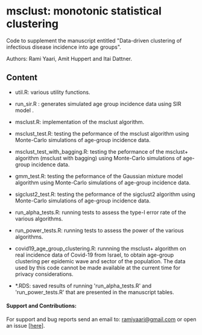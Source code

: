# msclust: monotonic statistical clustering

Code to supplement the manuscript entitled "Data-driven clustering of infectious disease incidence into age groups". 

Authors: Rami Yaari, Amit Huppert and Itai Dattner.

## Content

- util.R: various utility functions.

- run_sir.R : generates simulated age group incidence data using SIR model .

- msclust.R: implementation of the msclust algorithm.

- msclust_test.R: testing the peformance of the msclust algorithm using Monte-Carlo simulations of age-group incidence data.

- msclust_test_with_bagging.R: testing the peformance of the msclust+ algorithm (msclust with bagging) using Monte-Carlo simulations of age-group incidence data.

- gmm_test.R: testing the peformance of the Gaussian mixture model algorithm using Monte-Carlo simulations of age-group incidence data.

- sigclust2_test.R: testing the peformance of the sigclust2 algorithm using Monte-Carlo simulations of age-group incidence data.

- run_alpha_tests.R: running tests to assess the type-I error rate of the various algorithms.

- run_power_tests.R: running tests to assess the power of the various algorithms.

- covid19_age_group_clustering.R: runnning the msclust+ algorithm on real incidence data of Covid-19 from Israel, to obtain age-group clustering per epidemic wave and sector of the population. The data used by this code cannot be made available at the current time for privacy considerations. 

- \*.RDS: saved results of running \'run_alpha_tests.R\' and \'run_power_tests.R\' that are presented in the manuscript tables.

#### Support and Contributions:
For support and bug reports send an email to: ramiyaari@gmail.com or open an issue [<a href="https://github.com/ramiyaari/simode/issues">here</a>].
